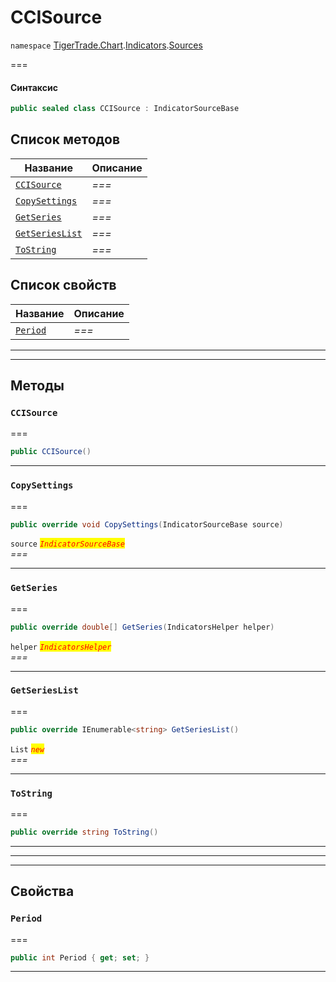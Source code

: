 # CCISource

`namespace` [TigerTrade.Chart](../../../../).[Indicators](../).[Sources](./)

\===

#### Синтаксис

```csharp
public sealed class CCISource : IndicatorSourceBase
```

## Список методов

| Название                                                | Описание |
| ------------------------------------------------------- | -------- |
| [`CCISource`](ccisource.cs.md#method-ccisource)         | _===_    |
| [`CopySettings`](ccisource.cs.md#method-copysettings)   | _===_    |
| [`GetSeries`](ccisource.cs.md#method-getseries)         | _===_    |
| [`GetSeriesList`](ccisource.cs.md#method-getserieslist) | _===_    |
| [`ToString`](ccisource.cs.md#method-tostring)           | _===_    |

## Список свойств

| Название                                    | Описание |
| ------------------------------------------- | -------- |
| [`Period`](ccisource.cs.md#property-period) | _===_    |

***

***

## Методы

### `CCISource` <a href="#method-ccisource" id="method-ccisource"></a>

\===

```csharp
public CCISource()
```

***

### `CopySettings` <a href="#method-copysettings" id="method-copysettings"></a>

\===

```csharp
public override void CopySettings(IndicatorSourceBase source)
```

`source` _<mark style="color:red;">`IndicatorSourceBase`</mark>_\
_===_

***

### `GetSeries` <a href="#method-getseries" id="method-getseries"></a>

\===

```csharp
public override double[] GetSeries(IndicatorsHelper helper)
```

`helper` _<mark style="color:red;">`IndicatorsHelper`</mark>_\
_===_

***

### `GetSeriesList` <a href="#method-getserieslist" id="method-getserieslist"></a>

\===

```csharp
public override IEnumerable<string> GetSeriesList()
```

`List` _<mark style="color:red;">`new`</mark>_\
_===_

***

### `ToString` <a href="#method-tostring" id="method-tostring"></a>

\===

```csharp
public override string ToString()
```

***

***

***

## Свойства

### `Period` <a href="#property-period" id="property-period"></a>

\===

```csharp
public int Period { get; set; }
```

***

